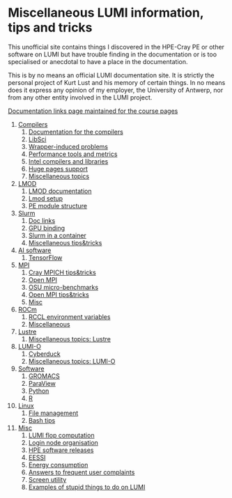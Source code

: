 # Miscellaneous LUMI information, tips and tricks

This unofficial site contains things I discovered in the HPE-Cray PE or other software on LUMI
but have trouble finding in the documentation or is too specialised or anecdotal to have a place
in the documentation.

This is by no means an official LUMI documentation site. It is strictly the personal project of
Kurt Lust and his memory of certain things. In no means does it express any opinion of my employer,
the University of Antwerp, nor from any other entity involved in the LUMI project.

[Documentation links page maintained for the course pages](Doclinks.md)

1.  [Compilers](01_Compilers/index.md)
    1.  [Documentation for the compilers](01_Compilers/01_01_Doclinks.md)
    2.  [LibSci](01_Compilers/01_02_LibSci.md)
    3.  [Wrapper-induced problems](01_Compilers/01_03_WrapperIssues.md)
    4.  [Performance tools and metrics](01_Compilers/01_04_PerformanceTools.md)
    5.  [Intel compilers and libraries](01_Compilers/01_05_Intel.md)
    6.  [Huge pages support](01_Compilers/01_06_HugePagesSupport.md)
    7.  [Miscellaneous topics](01_Compilers/01_99_misc.md)
2.  [LMOD](02_LMOD/index.md)
    1.  [LMOD documentation](02_LMOD/02_01_Doclinks.md)
    2.  [Lmod setup](02_LMOD/02_02_LMOD_setup.md)
    3.  [PE module structure](02_LMOD/02_03_PE_module_structure.md)
3.  [Slurm](03_Slurm/index.md)
    1.  [Doc links](03_Slurm/03_01_Doclinks.md)
    2.  [GPU binding](03_Slurm/03_02_GPU_binding.md)
    3.  [Slurm in a container](03_Slurm/03_03_Slurm_in_container.md)
    4.  [Miscellaneous tips&tricks](03_Slurm/03_99_misc.md)
4.  [AI software](04_AI_packages/index.md)
    1.  [TensorFlow](04_AI_packages/04_02_TensorFlow.md)
5.  [MPI](05_MPI/index.md)
    1.  [Cray MPICH tips&tricks](05_MPI/05_01_Cray_MPICH_tips.md)
    2.  [Open MPI](05_MPI/05_02_OpenMPI.md)
    3.  [OSU micro-benchmarks](05_MPI/05_03_OSU_benchmarks.md)
    4.  [Open MPI tips&tricks](05_MPI/05_04_OpenMPI.md)
    5.  [Misc](05_MPI/05_99_misc.md)
6.  [ROCm](06_ROCm/index.md)
    1.  [RCCL environment variables](06_ROCm/06_01_RCCL.md)
    2.  [Miscellaneous](06_ROCm/06_99_misc.md)
7.  [Lustre](07_Lustre/index.md)
    1.  [Miscellaneous topics: Lustre](07_Lustre/07_99_misc.md)
8.  [LUMI-O](08_LUMI-O/index.md)
    1.  [Cyberduck](08_LUMI-O/08_01_Cyberduck.md)
    2.  [Miscellaneous topics: LUMI-O](08_LUMI-O/08_99_misc.md)
9.  [Software](09_Software/index.md)
    1.   [GROMACS](09_Software/09_G01_GROMACS.md)
    2.   [ParaView](09_Software/09_P01_ParaView.md)
    3.   [Python](09_Software/09_P02_Python.md)
    4.   [R](09_Software/09_R01_R.md)
10. [Linux](98_Linux/index.md)
    1.  [File management](98_Linux/98_01_File_management.md)
    2.  [Bash tips](98_Linux/98_02_Bash_tips.md)
11. [Misc](99_Misc/index.md)
    1.  [LUMI flop computation](99_Misc/99_01_Flops.md)
    2.  [Login node organisation](99_Misc/99_02_LoginNodes.md)
    3.  [HPE software releases](99_Misc/99_03_SystemEnvironments.md)
    4.  [EESSI](99_Misc/99_04_EESSI.md)
    5.  [Energy consumption](99_Misc/99_05_Energy_consumption.md)
    6.  [Answers to frequent user complaints](99_Misc/99_06_Answers_to_user_complaints.md)
    7.  [Screen utility](99_Misc/99_07_screen_utility.md)
    8.  [Examples of stupid things to do on LUMI](99_Misc/99_08_Examples_of_stupid_things.md)
